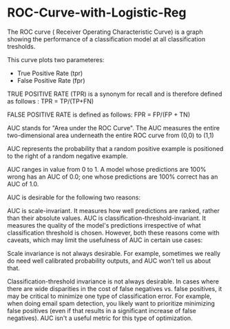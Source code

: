 # ROC-Curve-with-Logistic-Reg

The ROC curve ( Receiver Operating Characteristic Curve) is a graph showing the performance of a classification model at all classification tresholds. 

This curve plots two parameteres: 

- True Positive Rate (tpr)
- False Positive Rate (fpr)

TRUE POSITIVE RATE (TPR) is a synonym for recall and is therefore defined as follows : 
TPR = TP/(TP+FN)

FALSE POSITIVE RATE is defined as follows:
FPR = FP/(FP + TN)

AUC stands for "Area under the ROC Curve". The AUC measures the entire two-dimensional area underneath the entire ROC curve from (0,0) to (1,1)

AUC represents the probability that a random positive  example is positioned to the right of a random negative example.

AUC ranges in value from 0 to 1. A model whose predictions are 100% wrong has an AUC of 0.0; one whose predictions are 100% correct has an AUC of 1.0.

AUC is desirable for the following two reasons:

AUC is scale-invariant. It measures how well predictions are ranked, rather than their absolute values.
AUC is classification-threshold-invariant. It measures the quality of the model's predictions irrespective of what classification threshold is chosen.
However, both these reasons come with caveats, which may limit the usefulness of AUC in certain use cases:

Scale invariance is not always desirable. For example, sometimes we really do need well calibrated probability outputs, and AUC won’t tell us about that.

Classification-threshold invariance is not always desirable. In cases where there are wide disparities in the cost of false negatives vs. false positives, it may be critical to minimize one type of classification error. For example, when doing email spam detection, you likely want to prioritize minimizing false positives (even if that results in a significant increase of false negatives). AUC isn't a useful metric for this type of optimization.
